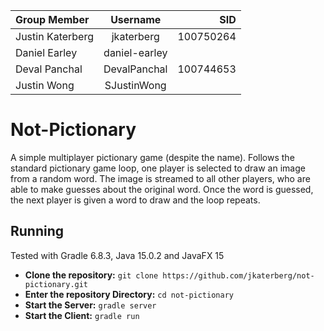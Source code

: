 | Group Member      | Username      | SID       |
| :---------------- | :-----------: | --------: |
| Justin Katerberg  | jkaterberg    | 100750264 |
| Daniel Earley     | daniel-earley |           |
| Deval Panchal     | DevalPanchal  | 100744653 |
| Justin Wong       | SJustinWong   |           |

# Not-Pictionary
A simple multiplayer pictionary game (despite the name). Follows the standard pictionary game loop, one player is selected to draw an image from a random word. The image is streamed to all other players, who are able to make guesses about the original word. Once the word is guessed, the next player is given a word to draw and the loop repeats.

## Running
Tested with Gradle 6.8.3, Java 15.0.2 and JavaFX 15

- **Clone the repository:** `git clone https://github.com/jkaterberg/not-pictionary.git`
- **Enter the repository Directory:** `cd not-pictionary`
- **Start the Server:** `gradle server`
- **Start the Client:** `gradle run`
